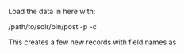 Load the data in here with:

/path/to/solr/bin/post -p <port> -c <corename> <filename>

This creates a few new records with field names as 